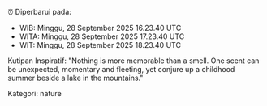 ⏰ Diperbarui pada:
- WIB: Minggu, 28 September 2025 16.23.40 UTC
- WITA: Minggu, 28 September 2025 17.23.40 UTC
- WIT: Minggu, 28 September 2025 18.23.40 UTC

Kutipan Inspiratif:
"Nothing is more memorable than a smell. One scent can be unexpected, momentary and fleeting, yet conjure up a childhood summer beside a lake in the mountains."


Kategori: nature

